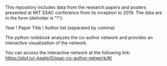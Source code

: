 This repository includes data from the research papers and posters presented at MIT SSAC conference from its inception to 
2019. The data are in the form (delimiter is "!"): 

Year ! Paper Title ! Author list (separated by comma)

The python notebook analyzes the co-author network and provides an interactive visualization of the network. 

You can access the interactive network at the following link: https://plot.ly/~kpele/0/ssac-co-author-network/#/
